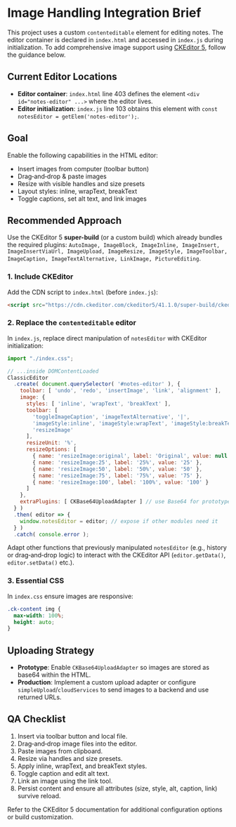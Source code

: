 # Image Handling Integration Brief

This project uses a custom `contenteditable` element for editing notes. The editor container is declared in `index.html` and accessed in `index.js` during initialization. To add comprehensive image support using [CKEditor 5](https://github.com/ckeditor/ckeditor5), follow the guidance below.

## Current Editor Locations
- **Editor container**: `index.html` line 403 defines the element `<div id="notes-editor" ...>` where the editor lives.
- **Editor initialization**: `index.js` line 103 obtains this element with `const notesEditor = getElem('notes-editor');`.

## Goal
Enable the following capabilities in the HTML editor:
- Insert images from computer (toolbar button)
- Drag‑and‑drop & paste images
- Resize with visible handles and size presets
- Layout styles: inline, wrapText, breakText
- Toggle captions, set alt text, and link images

## Recommended Approach
Use the CKEditor 5 **super-build** (or a custom build) which already bundles the required plugins:
`AutoImage, ImageBlock, ImageInline, ImageInsert, ImageInsertViaUrl, ImageUpload, ImageResize, ImageStyle, ImageToolbar, ImageCaption, ImageTextAlternative, LinkImage, PictureEditing`.

### 1. Include CKEditor
Add the CDN script to `index.html` (before `index.js`):
```html
<script src="https://cdn.ckeditor.com/ckeditor5/41.1.0/super-build/ckeditor.js"></script>
```

### 2. Replace the `contenteditable` editor
In `index.js`, replace direct manipulation of `notesEditor` with CKEditor initialization:
```javascript
import "./index.css";

// ...inside DOMContentLoaded
ClassicEditor
  .create( document.querySelector( '#notes-editor' ), {
    toolbar: [ 'undo', 'redo', 'insertImage', 'link', 'alignment' ],
    image: {
      styles: [ 'inline', 'wrapText', 'breakText' ],
      toolbar: [
        'toggleImageCaption', 'imageTextAlternative', '|',
        'imageStyle:inline', 'imageStyle:wrapText', 'imageStyle:breakText', '|',
        'resizeImage'
      ],
      resizeUnit: '%',
      resizeOptions: [
        { name: 'resizeImage:original', label: 'Original', value: null },
        { name: 'resizeImage:25', label: '25%', value: '25' },
        { name: 'resizeImage:50', label: '50%', value: '50' },
        { name: 'resizeImage:75', label: '75%', value: '75' },
        { name: 'resizeImage:100', label: '100%', value: '100' }
      ]
    },
    extraPlugins: [ CKBase64UploadAdapter ] // use Base64 for prototypes
  } )
  .then( editor => {
    window.notesEditor = editor; // expose if other modules need it
  } )
  .catch( console.error );
```
Adapt other functions that previously manipulated `notesEditor` (e.g., history or drag‑and‑drop logic) to interact with the CKEditor API (`editor.getData()`, `editor.setData()` etc.).

### 3. Essential CSS
In `index.css` ensure images are responsive:
```css
.ck-content img {
  max-width: 100%;
  height: auto;
}
```

## Uploading Strategy
- **Prototype**: Enable `CKBase64UploadAdapter` so images are stored as base64 within the HTML.
- **Production**: Implement a custom upload adapter or configure `simpleUpload`/`cloudServices` to send images to a backend and use returned URLs.

## QA Checklist
1. Insert via toolbar button and local file.
2. Drag‑and‑drop image files into the editor.
3. Paste images from clipboard.
4. Resize via handles and size presets.
5. Apply inline, wrapText, and breakText styles.
6. Toggle caption and edit alt text.
7. Link an image using the link tool.
8. Persist content and ensure all attributes (size, style, alt, caption, link) survive reload.

Refer to the CKEditor 5 documentation for additional configuration options or build customization.
